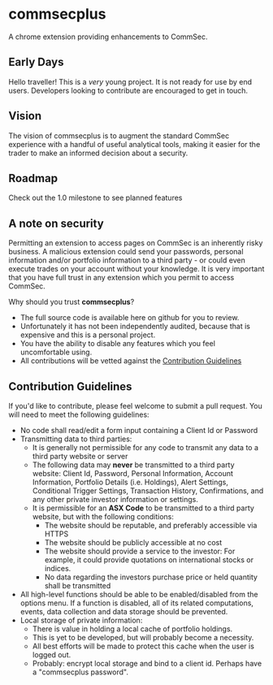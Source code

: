 # commsecplus
A chrome extension providing enhancements to CommSec.

## Early Days
Hello traveller! This is a *very* young project. It is not ready for use by end users. Developers looking to contribute are encouraged to get in touch.

## Vision
The vision of commsecplus is to augment the standard CommSec experience with a handful of useful analytical tools, making it easier for the trader to make an informed decision about a security.

## Roadmap
Check out the 1.0 milestone to see planned features

## A note on security
Permitting an extension to access pages on CommSec is an inherently risky business. A malicious extension could send your passwords, personal information and/or portfolio information to a third party - or could even execute trades on your account without your knowledge. It is very important that you have full trust in any extension which you permit to access CommSec.

Why should you trust **commsecplus**?
* The full source code is available here on github for you to review.
* Unfortunately it has not been independently audited, because that is expensive and this is a personal project.
* You have the ability to disable any features which you feel uncomfortable using.
* All contributions will be vetted against the [Contribution Guidelines](#contribution-guidelines)

## Contribution Guidelines
If you'd like to contribute, please feel welcome to submit a pull request. You will need to meet the following guidelines:

* No code shall read/edit a form input containing a Client Id or Password
* Transmitting data to third parties:
    * It is generally not permissible for any code to transmit any data to a third party website or server
    * The following data may **never** be transmitted to a third party website: Client Id, Password, Personal Information, Account Information, Portfolio Details (i.e. Holdings), Alert Settings, Conditional Trigger Settings, Transaction History, Confirmations, and any other private investor information or settings.
    * It is permissible for an **ASX Code** to be transmitted to a third party website, but with the following conditions:
        * The website should be reputable, and preferably accessible via HTTPS
        * The website should be publicly accessible at no cost
        * The website should provide a service to the investor: For example, it could provide quotations on international stocks or indices.
        * No data regarding the investors purchase price or held quantity shall be transmitted
* All high-level functions should be able to be enabled/disabled from the options menu. If a function is disabled, all of its related computations, events, data collection and data storage should be prevented.
* Local storage of private information:
    * There is value in holding a local cache of portfolio holdings.
    * This is yet to be developed, but will probably become a necessity.
    * All best efforts will be made to protect this cache when the user is logged out.
    * Probably: encrypt local storage and bind to a client id. Perhaps have a "commsecplus password".